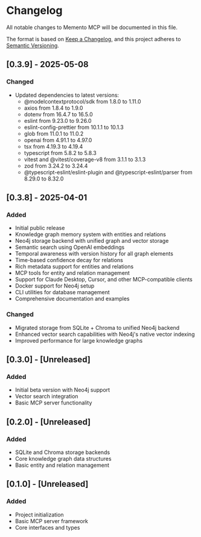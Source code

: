 # Changelog

All notable changes to Memento MCP will be documented in this file.

The format is based on [Keep a Changelog](https://keepachangelog.com/en/1.0.0/),
and this project adheres to [Semantic Versioning](https://semver.org/spec/v2.0.0.html).

## [0.3.9] - 2025-05-08

### Changed

- Updated dependencies to latest versions:
  - @modelcontextprotocol/sdk from 1.8.0 to 1.11.0
  - axios from 1.8.4 to 1.9.0
  - dotenv from 16.4.7 to 16.5.0
  - eslint from 9.23.0 to 9.26.0
  - eslint-config-prettier from 10.1.1 to 10.1.3
  - glob from 11.0.1 to 11.0.2
  - openai from 4.91.1 to 4.97.0
  - tsx from 4.19.3 to 4.19.4
  - typescript from 5.8.2 to 5.8.3
  - vitest and @vitest/coverage-v8 from 3.1.1 to 3.1.3
  - zod from 3.24.2 to 3.24.4
  - @typescript-eslint/eslint-plugin and @typescript-eslint/parser from 8.29.0 to 8.32.0

## [0.3.8] - 2025-04-01

### Added

- Initial public release
- Knowledge graph memory system with entities and relations
- Neo4j storage backend with unified graph and vector storage
- Semantic search using OpenAI embeddings
- Temporal awareness with version history for all graph elements
- Time-based confidence decay for relations
- Rich metadata support for entities and relations
- MCP tools for entity and relation management
- Support for Claude Desktop, Cursor, and other MCP-compatible clients
- Docker support for Neo4j setup
- CLI utilities for database management
- Comprehensive documentation and examples

### Changed

- Migrated storage from SQLite + Chroma to unified Neo4j backend
- Enhanced vector search capabilities with Neo4j's native vector indexing
- Improved performance for large knowledge graphs

## [0.3.0] - [Unreleased]

### Added

- Initial beta version with Neo4j support
- Vector search integration
- Basic MCP server functionality

## [0.2.0] - [Unreleased]

### Added

- SQLite and Chroma storage backends
- Core knowledge graph data structures
- Basic entity and relation management

## [0.1.0] - [Unreleased]

### Added

- Project initialization
- Basic MCP server framework
- Core interfaces and types
